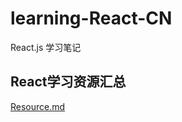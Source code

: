 # learning-React-CN
React.js 学习笔记

## React学习资源汇总
[Resource.md](https://github.com/sepmein/learning-React-CN/blob/master/resources.md)
